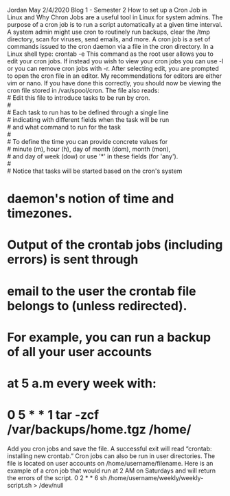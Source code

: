 Jordan May
2/4/2020
Blog 1 - Semester 2
How to set up a Cron Job in Linux and Why
	Chron Jobs are a useful tool in Linux for system admins. The purpose of a cron job is to run a script automatically at a given time interval. A system admin might use cron to routinely run backups, clear the /tmp directory, scan for viruses, send emails, and more. A cron job is a set of commands issued to the cron daemon via a file in the cron directory. 
In a Linux shell type: crontab -e
This command as the root user allows you to edit your cron jobs. If instead you wish to view your cron jobs you can use -l or you can remove cron jobs with -r. After selecting edit, you are prompted to open the cron file in an editor. My recommendations for editors are either vim or nano. If you have done this correctly, you should now be viewing the cron file stored in /var/spool/cron. The file also reads:<br># Edit this file to introduce tasks to be run by cron.<br>#<br># Each task to run has to be defined through a single line<br># indicating with different fields when the task will be run<br># and what command to run for the task<br>#<br># To define the time you can provide concrete values for<br># minute (m), hour (h), day of month (dom), month (mon),<br># and day of week (dow) or use '*' in these fields (for 'any').<br>#<br># Notice that tasks will be started based on the cron's system
# daemon's notion of time and timezones.
#
# Output of the crontab jobs (including errors) is sent through
# email to the user the crontab file belongs to (unless redirected).
#
# For example, you can run a backup of all your user accounts
# at 5 a.m every week with:
# 0 5 * * 1 tar -zcf /var/backups/home.tgz /home/
Add you cron jobs and save the file. A successful exit will read “crontab: installing new crontab.”
Cron jobs can also be run in user directories. The file is located on user accounts on /home/username/filename. Here is an example of a cron job that would run at 2 AM on Saturdays and will return the errors of the script.
0 2 * * 6 sh /home/username/weekly/weekly-script.sh > /dev/null